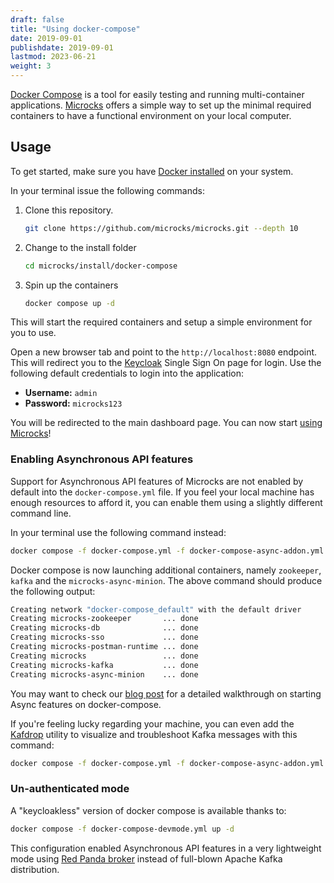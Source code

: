 ```yaml
---
draft: false
title: "Using docker-compose"
date: 2019-09-01
publishdate: 2019-09-01
lastmod: 2023-06-21
weight: 3
---
```


[Docker Compose](https://docs.docker.com/compose/) is a tool for easily testing and running multi-container applications. [Microcks](https://microcks.io/) offers a simple way to set up the minimal required containers to have a functional environment on your local computer.

## Usage

To get started, make sure you have [Docker installed](https://docs.docker.com/get-docker/) on your system.

In your terminal issue the following commands:

1. Clone this repository.

   ```sh
   git clone https://github.com/microcks/microcks.git --depth 10
   ```

2. Change to the install folder

   ```sh
   cd microcks/install/docker-compose
   ```

3. Spin up the containers

   ```sh
   docker compose up -d
   ```

This will start the required containers and setup a simple environment for you to use.

Open a new browser tab and point to the `http://localhost:8080` endpoint. This will redirect you to the [Keycloak](https://www.keycloak.org/) Single Sign On page for login. Use the following default credentials to login into the application:

* **Username:** `admin`
* **Password:** `microcks123`

You will be redirected to the main dashboard page. You can now start [using Microcks](https://microcks.io/documentation/getting-started/#using-microcks)!


### Enabling Asynchronous API features

Support for Asynchronous API features of Microcks are not enabled by default into the `docker-compose.yml` file. If you feel your local machine has enough resources to afford it, you can enable them using a slightly different command line.

In your terminal use the following command instead:

   ```sh
   docker compose -f docker-compose.yml -f docker-compose-async-addon.yml up -d
   ```

Docker compose is now launching additional containers, namely `zookeeper`, `kafka` and the `microcks-async-minion`. The above command should produce the following output:

```sh
Creating network "docker-compose_default" with the default driver
Creating microcks-zookeeper       ... done
Creating microcks-db              ... done
Creating microcks-sso             ... done
Creating microcks-postman-runtime ... done
Creating microcks                 ... done
Creating microcks-kafka           ... done
Creating microcks-async-minion    ... done
```

You may want to check our [blog post](../../../blog/async-features-with-docker-compose) for a detailed walkthrough on starting Async features on docker-compose.

If you're feeling lucky regarding your machine, you can even add the [Kafdrop](https://github.com/obsidiandynamics/kafdrop) utility to visualize and troubleshoot Kafka messages with this command:

   ```sh
   docker compose -f docker-compose.yml -f docker-compose-async-addon.yml -f kafdrop-addon.yml up -d
   ```

### Un-authenticated mode

A "keycloakless" version of docker compose is available thanks to: 

   ```sh
   docker compose -f docker-compose-devmode.yml up -d
   ```

This configuration enabled Asynchronous API features in a very lightweight mode using [Red Panda broker](https://redpanda.com/) instead of full-blown Apache Kafka distribution.
